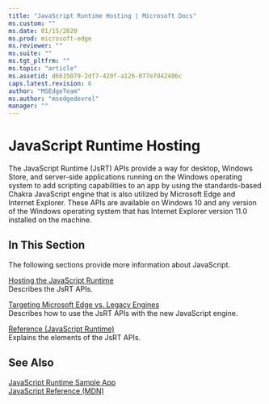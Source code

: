 ```yaml
---
title: "JavaScript Runtime Hosting | Microsoft Docs"
ms.custom: ""
ms.date: 01/15/2020
ms.prod: microsoft-edge
ms.reviewer: ""
ms.suite: ""
ms.tgt_pltfrm: ""
ms.topic: "article"
ms.assetid: d6615079-2df7-420f-a126-077e7d42486c
caps.latest.revision: 6
author: "MSEdgeTeam"
ms.author: "msedgedevrel"
manager: ""
---
```

# JavaScript Runtime Hosting
The JavaScript Runtime (JsRT) APIs provide a way for desktop, Windows Store, and server-side applications running on the Windows operating system to add scripting capabilities to an app by using the standards-based Chakra JavaScript engine that is also utilized by Microsoft Edge and Internet Explorer. These APIs are available on Windows 10 and any version of the Windows operating system that has Internet Explorer version 11.0 installed on the machine.  
  
## In This Section  
 The following sections provide more information about JavaScript.  
  
 [Hosting the JavaScript Runtime](./chakra-hosting/hosting-the-javascript-runtime.md)  
 Describes the JsRT APIs.  
  
 [Targeting Microsoft Edge vs. Legacy Engines](./chakra-hosting/targeting-edge-vs-legacy-engines-in-jsrt-apis.md)  
 Describes how to use the JsRT APIs with the new JavaScript engine.  
  
 [Reference (JavaScript Runtime)](./chakra-hosting/reference-javascript-runtime.md)  
 Explains the elements of the JsRT APIs.  
  
## See Also  
 [JavaScript Runtime Sample App](https://go.microsoft.com/fwlink/p/?LinkID=306674&clcid=0x409)   
 [JavaScript Reference (MDN)](https://developer.mozilla.org/en-US/docs/Web/JavaScript/Reference)  
